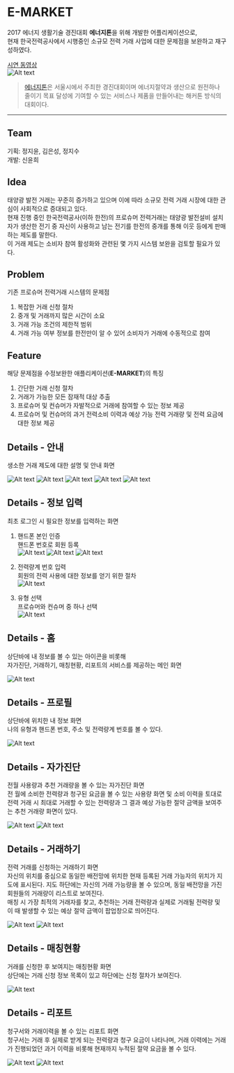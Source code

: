 E-MARKET
===================

2017 에너지 생활기술 경진대회 **에너지톤**을 위해 개발한 어플리케이션으로,  
현재 한국전력공사에서 시행중인 소규모 전력 거래 사업에 대한 문제점을 보완하고 재구성하였다.  

[시연 동영상](https://www.youtube.com/watch?v=5YdAM6rtaPU&feature=youtu.be)  
![Alt text](https://github.com/qlyh8/EMarket/blob/master/app/src/main/demo/screenshot/1_splash.png)   

>[에너지톤](http://env.seoul.go.kr/)은 서울시에서 주최한 경진대회이며 에너지절약과 생산으로 원전하나 줄이기 목표 달성에 기여할 수 있는 서비스나 제품을 만들어내는 해커톤 방식의 대회이다.
----------


Team
----------
기획: 정지윤, 김은성, 정지수  
개발: 신윤희  


Idea
----------
태양광 발전 거래는 꾸준히 증가하고 있으며 이에 따라 소규모 전력 거래 시장에 대한 관심이 사회적으로 증대되고 있다.  
현재 진행 중인 한국전력공사(이하 한전)의 프로슈머 전력거래는 태양광 발전설비 설치자가 생산한 전기 중 자신이 사용하고 남는 전기를 한전의 중개를 통해 이웃 등에게 판매하는 제도를 말한다.  
이 거래 제도는 소비자 참여 활성화와 관련된 몇 가지 시스템 보완을 검토할 필요가 있다.  


Problem
----------
기존 프로슈머 전력거래 시스템의 문제점

1.  복잡한 거래 신청 절차
2.  중개 및 거래까지 많은 시간이 소요
3.  거래 가능 조건의 제한적 범위
4.  거래 가능 여부 정보를 한전만이 알 수 있어 소비자가 거래에 수동적으로 참여  

Feature
----------
해당 문제점을 수정보완한 애플리케이션(**E-MARKET**)의 특징  

1.  간단한 거래 신청 절차
2.  거래가 가능한 모든 잠재적 대상 추출
3.  프로슈머 및 컨슈머가 자발적으로 거래에 참여할 수 있는 정보 제공
4.  프로슈머 및 컨슈머의 과거 전력소비 이력과 예상 가능 전력 거래량 및 전력 요금에 대한 정보 제공   

  
Details - 안내
----------
생소한 거래 제도에 대한 설명 및 안내 화면  

![Alt text](https://github.com/qlyh8/EMarket/blob/master/app/src/main/demo/screenshot/2_info_1.png) 
![Alt text](https://github.com/qlyh8/EMarket/blob/master/app/src/main/demo/screenshot/3_info_2.png)
![Alt text](https://github.com/qlyh8/EMarket/blob/master/app/src/main/demo/screenshot/4_info_3.png)
![Alt text](https://github.com/qlyh8/EMarket/blob/master/app/src/main/demo/screenshot/5_info_4.png)
![Alt text](https://github.com/qlyh8/EMarket/blob/master/app/src/main/demo/screenshot/6_info_5.png)   
   
   
Details - 정보 입력
----------
최초 로그인 시 필요한 정보를 입력하는 화면  

1. 핸드폰 본인 인증   
핸드폰 번호로 회원 등록   
![Alt text](https://github.com/qlyh8/EMarket/blob/master/app/src/main/demo/screenshot/7_enroll_phone_number_1.png) 
![Alt text](https://github.com/qlyh8/EMarket/blob/master/app/src/main/demo/screenshot/8_enroll_phone_number_2.png)
![Alt text](https://github.com/qlyh8/EMarket/blob/master/app/src/main/demo/screenshot/9_enroll_phone_number_3.png)  
  
2. 전력량계 번호 입력   
회원의 전력 사용에 대한 정보를 얻기 위한 절차  
![Alt text](https://github.com/qlyh8/EMarket/blob/master/app/src/main/demo/screenshot/10_enroll_power_number.png)   

3. 유형 선택  
프로슈머와 컨슈머 중 하나 선택  
![Alt text](https://github.com/qlyh8/EMarket/blob/master/app/src/main/demo/screenshot/11_enroll_type.png)
   
   
Details - 홈
----------
상단바에 내 정보를 볼 수 있는 아이콘을 비롯해  
자가진단, 거래하기, 매칭현황, 리포트의 서비스를 제공하는 메인 화면   
  
![Alt text](https://github.com/qlyh8/EMarket/blob/master/app/src/main/demo/screenshot/12_home.png)   
   
   
Details - 프로필
----------
상단바에 위치한 내 정보 화면   
나의 유형과 핸드폰 번호, 주소 및 전력량계 번호를 볼 수 있다.  
  
![Alt text](https://github.com/qlyh8/EMarket/blob/master/app/src/main/demo/screenshot/13_profile.png)  
   
   
Details - 자가진단
----------
전월 사용량과 추천 거래량을 볼 수 있는 자가진단 화면  
전 월에 소비한 전력량과 청구된 요금을 볼 수 있는 사용량 화면 및 소비 이력을 토대로 전력 거래 시 최대로 거래할 수 있는 전력량과 그 결과 예상 가능한 절약 금액을 보여주는 추천 거래량 화면이 있다.  
  
![Alt text](https://github.com/qlyh8/EMarket/blob/master/app/src/main/demo/screenshot/14_feature1_1.png)
![Alt text](https://github.com/qlyh8/EMarket/blob/master/app/src/main/demo/screenshot/15_feature1_2.png)  
    
     
Details - 거래하기
----------
전력 거래를 신청하는 거래하기 화면   
자신의 위치를 중심으로 동일한 배전망에 위치한 현재 등록된 거래 가능자의 위치가 지도에 표시된다. 지도 하단에는 자신의 거래 가능량을 볼 수 있으며, 동일 배전망을 가진 회원들의 거래량이 리스트로 보여진다.   
매칭 시 가장 최적의 거래자를 찾고, 추천하는 거래 전력량과 실제로 거래될 전력량 및 이 때 발생할 수 있는 예상 절약 금액이 팝업창으로 띄어진다. 
  
![Alt text](https://github.com/qlyh8/EMarket/blob/master/app/src/main/demo/screenshot/16_feature2_1.png)
![Alt text](https://github.com/qlyh8/EMarket/blob/master/app/src/main/demo/screenshot/17_feature2_2.png)  
   
   
Details - 매칭현황
----------
거래를 신청한 후 보여지는 매칭현황 화면  
상단에는 거래 신청 정보 목록이 있고 하단에는 신청 절차가 보여진다.    
  
![Alt text](https://github.com/qlyh8/EMarket/blob/master/app/src/main/demo/screenshot/18_feature3.png)  
   
   
Details - 리포트
----------
청구서와 거래이력을 볼 수 있는 리포트 화면  
청구서는 거래 후 실제로 받게 되는 전력량과 청구 요금이 나타나며, 거래 이력에는 거래가 진행되었던 과거 이력을 비롯해 현재까지 누적된 절약 요금을 볼 수 있다.   
  
![Alt text](https://github.com/qlyh8/EMarket/blob/master/app/src/main/demo/screenshot/19_feature4_1.png)
![Alt text](https://github.com/qlyh8/EMarket/blob/master/app/src/main/demo/screenshot/20_feature4_2.png)  
  
